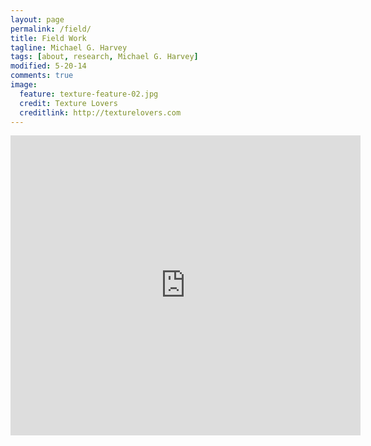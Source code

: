 ```yaml
---
layout: page
permalink: /field/
title: Field Work
tagline: Michael G. Harvey
tags: [about, research, Michael G. Harvey]
modified: 5-20-14
comments: true
image:
  feature: texture-feature-02.jpg
  credit: Texture Lovers
  creditlink: http://texturelovers.com
---
```


<iframe src="https://mapsengine.google.com/map/embed?mid=zFcp-_sToDi4.kFz2Ba3aay4Q" width="560" height="480" frameborder="0"> </iframe>